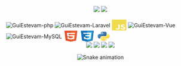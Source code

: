 
<div align="center">
  <img height="200em" src="https://github-readme-stats.vercel.app/api?username=GuiEstevam&show_icons=true&theme=dracula&count_private=true&locale=pt-BR">
  <img height="200em" src="https://github-readme-stats.vercel.app/api/top-langs/?username=GuiEstevam&theme=dracula&locale=pt-BR">
 </div>
 
 <div style="display: inline_block"><br>
  
          
  <img align="center" alt="GuiEstevam-php" height="60" width="70" src="https://cdn.jsdelivr.net/gh/devicons/devicon/icons/php/php-original.svg"/>
  <img align="center" alt="GuiEstevam-Laravel" height="30" width="40" src="https://cdn.jsdelivr.net/gh/devicons/devicon/icons/laravel/laravel-plain.svg"/>
  <img align="center" alt="GuiEstevam-Js" height="30" width="40" src="https://raw.githubusercontent.com/devicons/devicon/master/icons/javascript/javascript-plain.svg">
  <img align="center" alt="GuiEstevam-Vue" height="30" width="40" src="https://cdn.jsdelivr.net/gh/devicons/devicon/icons/vuejs/vuejs-original.svg"/>
  <img align="center" alt="GuiEstevam-MySQL" height="30" width="40" src="https://cdn.jsdelivr.net/gh/devicons/devicon/icons/mysql/mysql-original.svg"/>
  <img align="center" alt="GuiEstevam-HTML" height="30" width="40" src="https://raw.githubusercontent.com/devicons/devicon/master/icons/html5/html5-original.svg">
  <img align="center" alt="GuiEstevam-CSS" height="30" width="40" src="https://raw.githubusercontent.com/devicons/devicon/master/icons/css3/css3-original.svg">
  <img align="center" alt="GuiEstevam-Python" height="30" width="40" src="https://raw.githubusercontent.com/devicons/devicon/master/icons/python/python-original.svg">
</div>

<div align = "center"> 
  <a href="https://instagram.com/srhiddan" target="_blank"><img src="https://img.shields.io/badge/-Instagram-%23E4405F?style=for-the-badge&logo=instagram&logoColor=white" target="_blank"></a>
 	<a href="https://www.twitch.tv/srhiddan" target="_blank"><img src="https://img.shields.io/badge/Twitch-9146FF?style=for-the-badge&logo=twitch&logoColor=white" target="_blank"></a>
  <a href="https://tiktok.com/@srhhidan" target="_blank"><img src="https://img.shields.io/badge/TikTok-000000?style=for-the-badge&logo=tiktok&logoColor=white" target="_blank"></a>
  <a href="https://www.twitch.tv/@srhhidan" target="_blank"><img src="https://img.shields.io/badge/LinkedIn-0077B5?style=for-the-badge&logo=linkedin&logoColor=white" target="_blank"></a>
  
  ![Snake animation](https://github.com/GuiEstevam/GuiEstevam/blob/output/github-contribution-grid-snake.svg)
 
</div>
